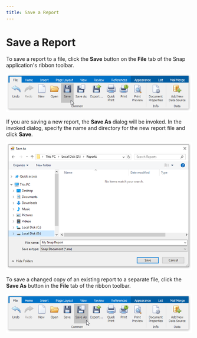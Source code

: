 ```yaml
---
title: Save a Report
---
```

# Save a Report
To save a report to a file, click the **Save** button on the **File** tab of the Snap application's ribbon toolbar.

![Snap-End-User-Manage-Reports01](../../../images/img20266.png)

If you are saving a new report, the **Save As** dialog will be invoked. In the invoked dialog, specify the name and directory for the new report file and click **Save**.

![Snap-End-User-Manage-Reports04](../../../images/img20269.png)

To save a changed copy of an existing report to a separate file, click the **Save As** button in the **File** tab of the ribbon toolbar.

![Snap-End-User-Manage-Reports02](../../../images/img20267.png)
